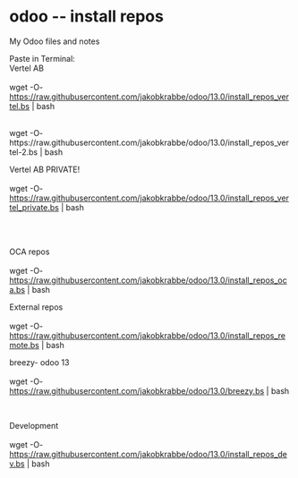 # odoo -- install repos
My Odoo files and notes

Paste in Terminal:<br>
Vertel AB<br>
<br>
wget -O- https://raw.githubusercontent.com/jakobkrabbe/odoo/13.0/install_repos_vertel.bs | bash

<br>
wget -O- https://raw.githubusercontent.com/jakobkrabbe/odoo/13.0/install_repos_vertel-2.bs | bash


Vertel AB PRIVATE!<br>
<br>
wget -O- https://raw.githubusercontent.com/jakobkrabbe/odoo/13.0/install_repos_vertel_private.bs | bash

<br>
<br>


OCA repos<br>
<br>
wget -O- https://raw.githubusercontent.com/jakobkrabbe/odoo/13.0/install_repos_oca.bs | bash


External repos<br>
<br>
wget -O- https://raw.githubusercontent.com/jakobkrabbe/odoo/13.0/install_repos_remote.bs | bash

breezy- odoo 13<br>
<br>
wget -O- https://raw.githubusercontent.com/jakobkrabbe/odoo/13.0/breezy.bs | bash

<br>

Development<br>
<br>
wget -O- https://raw.githubusercontent.com/jakobkrabbe/odoo/13.0/install_repos_dev.bs | bash

